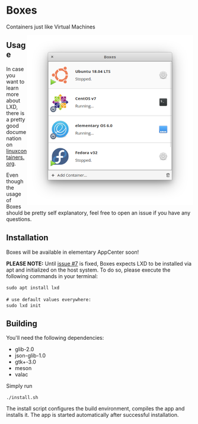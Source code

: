 # Boxes

Containers just like Virtual Machines

<img src="data/screenshots/App.png?raw=true" width="448" align="right" />

## Usage

In case you want to learn more about LXD, there is a pretty good documenation on [linuxcontainers.org](https://linuxcontainers.org/lxd).

Even though the usage of Boxes should be pretty self explanatory, feel free to open an issue if you have any questions.

## Installation

Boxes will be available in elementary AppCenter soon!

**PLEASE NOTE:** Until [issue #7](https://github.com/marbetschar/boxes/issues/7) is fixed, Boxes expects LXD to be installed via apt and initialized on the host system.
To do so, please execute the following commands in your terminal:

```
sudo apt install lxd

# use default values everywhere:
sudo lxd init
```

## Building

You'll need the following dependencies:
* glib-2.0
* json-glib-1.0
* gtk+-3.0
* meson
* valac

Simply run

```
./install.sh
```

The install script configures the build environment, compiles the app and installs it.
The app is started automatically after successful installation.

